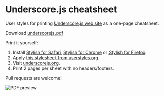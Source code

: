 Underscore.js cheatsheet
========================

User styles for printing [Underscore.js web site](http://underscorejs.org/) as a one-page cheatsheet.

Download [underscorejs.pdf](http://files.tarantsov.com/cheatsheets/underscorejs.pdf)

Print it yourself:

1. Install [Stylish for Safari](http://sobolev.us/stylish/), [Stylish for Chrome](https://chrome.google.com/webstore/detail/stylish/fjnbnpbmkenffdnngjfgmeleoegfcffe) or [Stylish for Firefox](https://addons.mozilla.org/en-US/firefox/addon/stylish/?src=external-userstyleshome).
2. Apply [this stylesheet from userstyles.org](http://userstyles.org/styles/83636/underscore-js-print-cheatsheet).
3. Visit [underscorejs.org](http://underscorejs.org/).
4. Print 2 pages per sheet with no headers/footers.

Pull requests are welcome!

![PDF preview](http://files.tarantsov.com/cheatsheets/underscorejs-preview.png)
